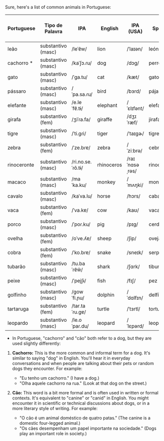 Sure, here's a list of common animals in Portuguese:

| Portuguese    | Tipo de Palavra  | IPA            | English    | IPA (USA) | Spanish       | Spanish IPA (Latin America) | No. |
|---------------|------------------|----------------|------------|-----------|---------------|---------------------------|-----|
| leão          | substantivo (masc) | /leˈɐ̃w/       | lion       | /ˈlaɪən/  | león          | /leˈon/                  | 2099 |
| cachorro *    | substantivo (masc) | /kaˈʃɔ.ɾu/    | dog        | /dɔɡ/     | perro         | /ˈpero/                  | 2100 |
| gato          | substantivo (masc) | /ˈɡa.tu/       | cat        | /kæt/     | gato          | /ˈɡato/                 | 2101 |
| pássaro       | substantivo (masc) | /ˈpa.sa.ɾu/    | bird       | /bɜrd/    | pájaro        | /ˈpaxaɾo/               | 2102 |
| elefante      | substantivo (masc) | /e.leˈfɐ̃.tɨ/ | elephant   | /ˈɛlɪfənt/| elefante      | /eleˈfante/               | 2104 |
| girafa        | substantivo (fem)  | /ʒiˈɾa.fa/     | giraffe    | /dʒɪˈræf/ | jirafa        | /xiˈɾafa/               | 2105 |
| tigre         | substantivo (masc) | /ˈti.ɡɾi/      | tiger      | /ˈtaɪɡɚ/  | tigre         | /ˈtiɡɾe/                | 2106 |
| zebra         | substantivo (fem)  | /ˈze.bɾɐ/      | zebra      | /ˈziːbrə/ | cebra         | /ˈsebɾa/                | 2107 |
| rinoceronte   | substantivo (masc) | /ri.no.se.ˈɾõ.tɨ/ | rhinoceros | /raɪˈnɑsəˌrəs/ | rinoceronte   | /rinoseˈɾonte/             |     |
| macaco        | substantivo (masc) | /maˈka.ku/     | monkey     | /ˈmʌŋki/  | mono          | /ˈmono/                    |     |
| cavalo        | substantivo (masc) | /kaˈva.lu/     | horse      | /hɔrs/    | caballo       | /kaˈbaʎo/                | 2103 |
| vaca          | substantivo (fem)  | /ˈva.kɐ/       | cow        | /kaʊ/     | vaca          | /ˈbaka/                    |     |
| porco         | substantivo (masc) | /ˈpoɾ.ku/      | pig        | /pɪɡ/     | cerdo         | /ˈseɾdo/                    |     |
| ovelha        | substantivo (fem)  | /oˈve.ʎɐ/      | sheep      | /ʃip/     | oveja         | /oˈβexa/                   |     |
| cobra         | substantivo (fem)  | /ˈko.bɾɐ/      | snake      | /sneɪk/   | serpiente     | /serˈpjente/               |     |
| tubarão       | substantivo (masc) | /tu.baˈɾɐ̃w̃/  | shark      | /ʃɑrk/    | tiburón       | /tiβuˈɾon/                 |     |
| peixe         | substantivo (masc) | /ˈpejʃɨ/       | fish       | /fɪʃ/     | pez           | /pes/                      |     |
| golfinho      | substantivo (masc) | /ɡowˈfi.ɲu/   | dolphin    | /ˈdɑlfɪn/ | delfín        | /delˈfin/                  |     |
| tartaruga     | substantivo (fem)  | /tar.taˈɾu.ɡɐ/ | turtle     | /ˈtɜrtl/  | tortuga       | /torˈtuɣa/                 |     |
| leopardo      | substantivo (masc) | /le.oˈpaɾ.du/  | leopard    | /ˈlɛpərd/ | leopardo      | /leoˈpaɾðo/                |     |


* In Portuguese, "cachorro" and "cão" both refer to a dog, but they are used slightly differently:

1. **Cachorro:** This is the more common and informal term for a dog. It's similar to saying "dog" in English. You'll hear it in everyday conversations and when people are talking about their pets or random dogs they encounter. For example:
   - "Eu tenho um cachorro." (I have a dog.)
   - "Olha aquele cachorro na rua." (Look at that dog on the street.)

2. **Cão:** This word is a bit more formal and is often used in written or formal contexts. It's equivalent to "canine" or "canid" in English. You might encounter it in scientific or technical discussions about dogs, or in a more literary style of writing. For example:
   - "O cão é um animal doméstico de quatro patas." (The canine is a domestic four-legged animal.)
   - "Os cães desempenham um papel importante na sociedade." (Dogs play an important role in society.)
